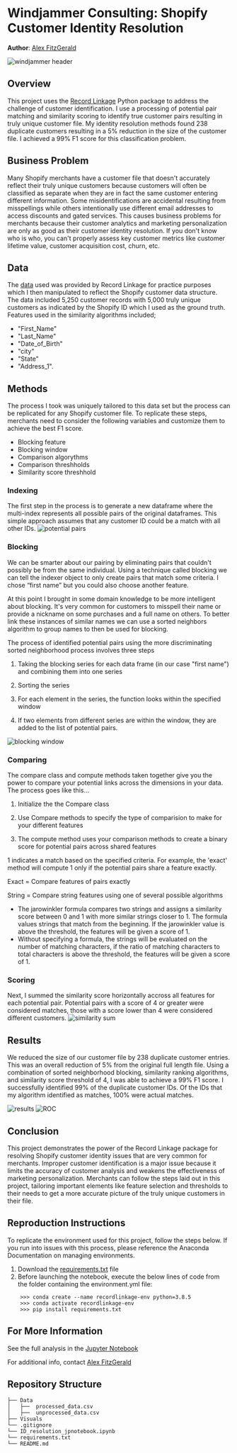 # Windjammer Consulting: Shopify Customer Identity Resolution
**Author**: [Alex FitzGerald](https://www.linkedin.com/in/alex-fitzgerald-0734076a/)

![windjammer header](Visuals/shopify_id_resolution.png)

## Overview
This project uses the [Record Linkage](https://recordlinkage.readthedocs.io/en/latest/index.html) Python package to address the challenge of customer identification. I use a processing of potential pair matching and similarity scoring to identify true customer pairs resulting in truly unique customer file. My identity resolution methods found 238 duplicate customers resulting in a 5% reduction in the size of the customer file. I achieved a 99% F1 score for this classification problem.

## Business Problem
Many Shopify merchants have a customer file that doesn't accurately reflect their truly unique customers because customers will often be classified as separate when they are in fact the same customer entering different information. Some misidentifications are accidental resulting from misspellings while others intentionally use different email addresses to access discounts and gated services. This causes business problems for merchants because their customer analytics and marketing personalization are only as good as their customer identity resolution. If you don't know who is who, you can't properly assess key customer metrics like customer lifetime value, customer acquisition cost, churn, etc.

## Data
The [data](./Data/processed_data.csv) used was provided by Record Linkage for practice purposes which I then manipulated to reflect the Shopify customer data structure. The data included 5,250 customer records with 5,000 truly unique customers as indicated by the Shopify ID which I used as the ground truth. Features used in the similarity algorithms included; 
* "First_Name"
* "Last_Name"
* "Date_of_Birth"
* "city"
* "State"
* "Address_1".


## Methods
The process I took was uniquely tailored to this data set but the process can be replicated for any Shopify customer file. To replicate these steps, merchants need to consider the following variables and customize them to achieve the best F1 score.

* Blocking feature
* Blocking window
* Comparison algorythms
* Comparison threshholds
* Similarity score threshhold

### Indexing
The first step in the process is to generate a new dataframe where the multi-index represents all possible pairs of the original dataframes. This simple approach assumes that any customer ID could be a match with all other IDs.
![potential pairs](Visuals/potential_pairs.png)

### Blocking
We can be smarter about our pairing by eliminating pairs that couldn't possibly be from the same individual. Using a technique called blocking we can tell the indexer object to only create pairs that match some criteria. I chose “first name” but you could also choose another feature.

At this point I brought in some domain knowledge to be more intelligent about blocking. It's very common for customers to misspell their name or provide a nickname on some purchases and a full name on others. To better link these instances of similar names we can use a sorted neighbors algorithm to group names to then be used for blocking.

The process of identified potential pairs using the more discriminating sorted neighborhood process involves three steps

1. Taking the blocking series for each data frame (in our case "first name") and combining them into one series

2. Sorting the series

3. For each element in the series, the function looks within the specified window 

4. If two elements from different series are within the window, they are added to the list of potential pairs.

![blocking window](Visuals/blocking_window.png)

### Comparing
The compare class and compute methods taken together give you the power to compare your potential links across the dimensions in your data. The process goes like this...

1. Initialize the the Compare class

2. Use Compare methods to specify the type of comparision to make for your different features

3. The compute method uses your comparison methods to create a binary score for potential pairs across shared features

1 indicates a match based on the specified criteria. For example, the 'exact' method will compute 1 only if the potential pairs share a feature exactly.

Exact = Compare features of pairs exactly 

String = Compare string features using one of several possible algorithms
* The jarowinkler formula compares two strings and assigns a similarity score between 0 and 1 with more similar strings closer to 1. The formula values strings that match from the beginning. If the jarowinkler value is above the threshold, the features will be given a score of 1.
* Without specifying a formula, the strings will be evaluated on the number of matching characters, if the ratio of matching characters to total characters is above the threshold, the features will be given a score of 1.

### Scoring
Next, I summed the similarity score horizontally accross all features for each potential pair. Potential pairs with a score of 4 or greater were considered matches, those with a score lower than 4 were considered different customers.
![similarity sum](Visuals/similarity_sum.png)

## Results
We reduced the size of our customer file by 238 duplicate customer entries. This was an overall reduction of  5% from the original full length file. Using a combination of sorted neighborhood blocking, similarity ranking algorithms, and similarity score threshold of 4, I was able to achieve a 99% F1 score. I successfully identified 99% of the duplicate customer IDs. Of the IDs that my algorithm identified as matches, 100% were actual matches.

![results](Visuals/results.png)
![ROC](Visuals/p&r_roc_curve.png)

## Conclusion
This project demonstrates the power of the Record Linkage package for resolving Shopify customer identity issues that are very common for merchants. Improper customer identification is a major issue because it limits the accuracy of customer analysis and weakens the effectiveness of marketing personalization. Merchants can follow the steps laid out in this project, tailoring important elements like feature selection and thresholds to their needs to get a more accurate picture of the truly unique customers in their file.


## Reproduction Instructions
To replicate the environment used for this project, follow the steps below. If you run into issues with this process, please reference the Anaconda Documentation on managing environments.

1. Download the [requirements.txt](./requirements.txt) file
2. Before launching the notebook, execute the below lines of code from the folder containing the environment.yml file:
```
    >>> conda create --name recordlinkage-env python=3.8.5
    >>> conda activate recordlinkage-env
    >>> pip install requirements.txt
 ```   
 
## For More Information

See the full analysis in the [Jupyter Notebook](./ID_resolution_jpnotebook.ipynb)

For additional info, contact [Alex FitzGerald](https://www.linkedin.com/in/alex-fitzgerald-0734076a/)

## Repository Structure

```
├── Data
│   ├──  processed_data.csv
│   ├──  unprocessed_data.csv
├── Visuals
└── .gitignore
└── ID_resolution_jpnotebook.ipynb
└── requirements.txt
└── README.md
```


##
